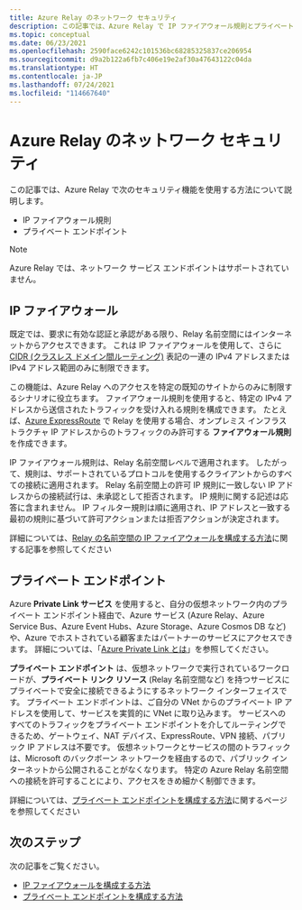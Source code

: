 ```yaml
---
title: Azure Relay のネットワーク セキュリティ
description: この記事では、Azure Relay で IP ファイアウォール規則とプライベート エンドポイントを使用する方法について説明します。
ms.topic: conceptual
ms.date: 06/23/2021
ms.openlocfilehash: 2590face6242c101536bc68285325837ce206954
ms.sourcegitcommit: d9a2b122a6fb7c406e19e2af30a47643122c04da
ms.translationtype: HT
ms.contentlocale: ja-JP
ms.lasthandoff: 07/24/2021
ms.locfileid: "114667640"
---
```

# <a name="network-security-for-azure-relay"></a>Azure Relay のネットワーク セキュリティ 
この記事では、Azure Relay で次のセキュリティ機能を使用する方法について説明します。 

- IP ファイアウォール規則
- プライベート エンドポイント 

> [!NOTE]
> Azure Relay では、ネットワーク サービス エンドポイントはサポートされていません。 


## <a name="ip-firewall"></a>IP ファイアウォール 
既定では、要求に有効な認証と承認がある限り、Relay 名前空間にはインターネットからアクセスできます。 これは IP ファイアウォールを使用して、さらに [CIDR (クラスレス ドメイン間ルーティング)](https://en.wikipedia.org/wiki/Classless_Inter-Domain_Routing) 表記の一連の IPv4 アドレスまたは IPv4 アドレス範囲のみに制限できます。

この機能は、Azure Relay へのアクセスを特定の既知のサイトからのみに制限するシナリオに役立ちます。 ファイアウォール規則を使用すると、特定の IPv4 アドレスから送信されたトラフィックを受け入れる規則を構成できます。 たとえば、[Azure ExpressRoute](../expressroute/expressroute-faqs.md#supported-services) で Relay を使用する場合、オンプレミス インフラストラクチャ IP アドレスからのトラフィックのみ許可する **ファイアウォール規則** を作成できます。 

IP ファイアウォール規則は、Relay 名前空間レベルで適用されます。 したがって、規則は、サポートされているプロトコルを使用するクライアントからのすべての接続に適用されます。 Relay 名前空間上の許可 IP 規則に一致しない IP アドレスからの接続試行は、未承認として拒否されます。 IP 規則に関する記述は応答に含まれません。 IP フィルター規則は順に適用され、IP アドレスと一致する最初の規則に基づいて許可アクションまたは拒否アクションが決定されます。

詳細については、[Relay の名前空間の IP ファイアウォールを構成する方法](ip-firewall-virtual-networks.md)に関する記事を参照してください

## <a name="private-endpoints"></a>プライベート エンドポイント

Azure **Private Link サービス** を使用すると、自分の仮想ネットワーク内のプライベート エンドポイント経由で、Azure サービス (Azure Relay、Azure Service Bus、Azure Event Hubs、Azure Storage、Azure Cosmos DB など) や、Azure でホストされている顧客またはパートナーのサービスにアクセスできます。 詳細については、「[Azure Private Link とは](../private-link/private-link-overview.md)」を参照してください。

**プライベート エンドポイント** は、仮想ネットワークで実行されているワークロードが、**プライベート リンク リソース** (Relay 名前空間など) を持つサービスにプライベートで安全に接続できるようにするネットワーク インターフェイスです。 プライベート エンドポイントは、ご自分の VNet からのプライベート IP アドレスを使用して、サービスを実質的に VNet に取り込みます。 サービスへのすべてのトラフィックをプライベート エンドポイントを介してルーティングできるため、ゲートウェイ、NAT デバイス、ExpressRoute、VPN 接続、パブリック IP アドレスは不要です。 仮想ネットワークとサービスの間のトラフィックは、Microsoft のバックボーン ネットワークを経由するので、パブリック インターネットから公開されることがなくなります。 特定の Azure Relay 名前空間への接続を許可することにより、アクセスをきめ細かく制御できます。

詳細については、[プライベート エンドポイントを構成する方法](private-link-service.md)に関するページを参照してください


## <a name="next-steps"></a>次のステップ
次の記事をご覧ください。

- [IP ファイアウォールを構成する方法](ip-firewall-virtual-networks.md)
- [プライベート エンドポイントを構成する方法](private-link-service.md)
